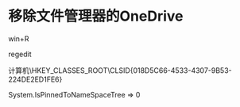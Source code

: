 # 移除文件管理器的OneDrive

win+R

regedit

计算机\HKEY_CLASSES_ROOT\CLSID\{018D5C66-4533-4307-9B53-224DE2ED1FE6}

System.IsPinnedToNameSpaceTree => 0